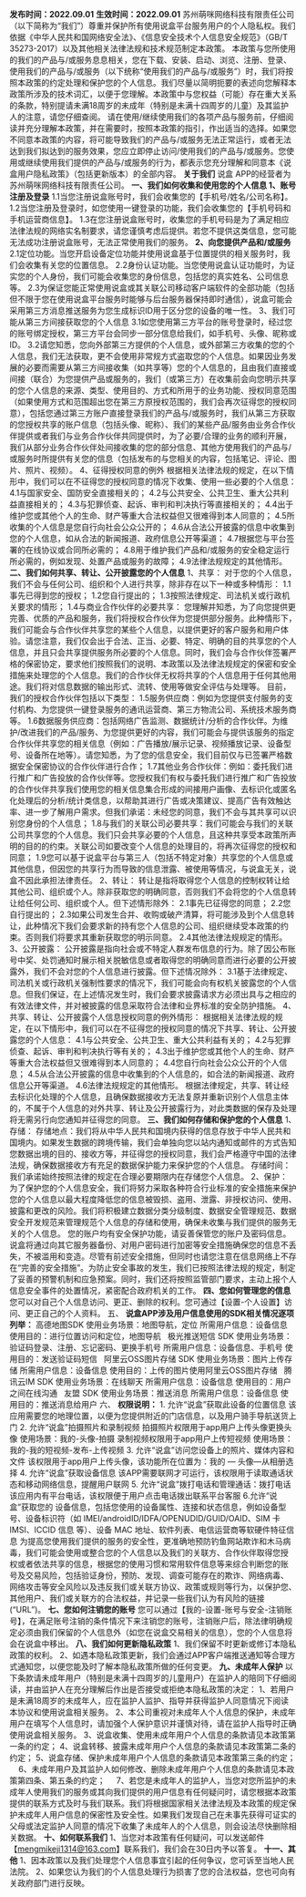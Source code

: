 
**发布时间：2022.09.01**
    **生效时间：2022.09.01**
	苏州萌咪网络科技有限责任公司（以下简称为“我们”）尊重并保护所有使用说盒平台服务用户的个人隐私权。我们依据《中华人民共和国网络安全法》、《信息安全技术个人信息安全规范》（GB/T 35273-2017）以及其他相关法律法规和技术规范制定本政策。
	本政策与您所使用的我们的产品与/或服务息息相关，您在下载、安装、启动、浏览、注册、登录、使用我们的产品与/或服务（以下统称“使用我们的产品与/或服务”）时，我们将按照本政策的约定处理和保护您的个人信息。我们尽量以简明扼要的表述向您解释本政策所涉及的技术词汇，以便于您理解。本政策中与您权益（可能）存在重大关系的条款，特别提请未满18周岁的未成年（特别是未满十四周岁的儿童）及其监护人的注意，请您仔细查阅。
	请在使用/继续使用我们的各项产品与服务前，仔细阅读并充分理解本政策，并在需要时，按照本政策的指引，作出适当的选择。如果您不同意本政策的内容，将可能导致我们的产品与/或服务无法正常运行，或者无法达到我们拟达到的服务效果，您应立即停止访问/使用我们的产品与/或服务。您使用或继续使用我们提供的产品与/或服务的行为，都表示您充分理解和同意本《说盒用户隐私政策》（包括更新版本）的全部内容。
	**关于我们**
	说盒 APP的经营者为苏州萌咪网络科技有限责任公司。
	**一、我们如何收集和使用您的个人信息
	1、账号注册及登录**
	1.1当您注册说盒账号时，我们会收集您的【手机号/姓名/公司名称】。
	1.2当您注册及登录时，如您使用一键登录的功能，我们会收集您的【手机号码和手机运营商信息】。
	1.3在您注册说盒账号时，收集您的手机号码是为了满足相应法律法规的网络实名制要求，请您谨慎考虑后提供。若您不提供这类信息，您可能无法成功注册说盒账号，无法正常使用我们的服务。
	**2、向您提供产品和/或服务**
	2.1定位功能。当您开启设备定位功能并使用说盒基于位置提供的相关服务时，我们会收集有关您的位置信息。
	2.2身份认证功能。当您使用说盒认证功能时，为证实您的个人身份，我们可能会收集您的身份信息，包括您的真实姓名、公司信息等。
	2.3为保证您能正常使用说盒或其关联公司移动客户端软件的全部功能（包括但不限于您在使用说盒平台服务时能够与后台服务器保持即时通信），说盒可能会采用第三方消息推送服务为您生成标识ID用于区分您的设备的唯一性。
	3、我们可能从第三方间接获取您的个人信息
	3.1如您使用第三方平台的账号登录时，经过您的账号绑定授权，第三方平台会同步一部分信息给我们，如手机号、头像、昵称或ID。
	3.2请您知悉，您向外部第三方提供的个人信息，或外部第三方收集的您的个人信息，我们无法获取，更不会使用非常规方式盗取您的个人信息。如果因业务发展的必要而需要从第三方间接收集（如共享等）您的个人信息的，且由我们直接或间接（联合）为您提供产品或服务的，我们（或第三方）在收集前会向您明示共享的您个人信息的来源、类型、使用目的、方式和所用于的业务功能、授权同意范围（如果使用方式和范围超出您在第三方原授权范围的，我们会再次征得您的授权同意），包括您通过第三方账户直接登录我们的产品与/或服务时，我们从第三方获取的您授权共享的账户信息（包括头像、昵称）、我们的某些产品/服务由业务合作伙伴提供或者我们与业务合作伙伴共同提供时，为了必要/合理的业务的顺利开展，我们从部分业务合作伙伴处间接收集的您的部分信息、其他方使用我们的产品与/或服务时所提供有关您的信息（包括发布的与您相关的内容，包括笔记、评论、图片、照片、视频）。
	4、征得授权同意的例外
根据相关法律法规的规定，在以下情形中，我们可以在不征得您的授权同意的情况下收集、使用一些必要的个人信息：
	4.1与国家安全、国防安全直接相关的；
	4.2与公共安全、公共卫生、重大公共利益直接相关的；
	4.3与犯罪侦查、起诉、审判和判决执行等直接相关的；
	4.4出于维护您或其他个人的生命、财产等重大合法权益但又很难得到本人同意的；
	4.5所收集的个人信息是您自行向社会公众公开的；
	4.6从合法公开披露的信息中收集到您的个人信息，如从合法的新闻报道、政府信息公开等渠道；
	4.7根据您与平台签署的在线协议或合同所必需的；
	4.8用于维护我们产品和/或服务的安全稳定运行所必需的，例如发现、处置产品或服务的故障；
	4.9法律法规规定的其他情形。
	**二、我们如何共享、转让、公开披露您的个人信息**
	1、共享：
	对于您的个人信息，我们不会与任何公司、组织和个人进行共享，除非存在以下一种或多种情形：
	1.1事先已得到您的授权；
	1.2您自行提出的；
	1.3按照法律规定、司法机关或行政机关要求的情形；
	1.4与商业合作伙伴的必要共享： 您理解并知悉，为了向您提供更完善、优质的产品和服务，我们将授权合作伙伴为您提供部分服务。此种情形下，我们可能会与合作伙伴共享您的某些个人信息，以提供更好的客户服务和用户体验。请您注意，我们仅会出于合法、正当、必要、特定、明确的目的共享您的个人信息，并且只会共享提供服务所必要的个人信息。同时，我们会与合作伙伴签署严格的保密协定，要求他们按照我们的说明、本政策以及法律法规规定的保密和安全措施来处理您的个人信息。我们的合作伙伴无权将共享的个人信息用于任何其他用途。我们将对信息数据的输出形式、流转、使用等做安全评估与处理等。 目前，我们的授权合作伙伴包括以下类型：
	1.5服务供应商：例如为您提供支付服务的支付机构、为您提供一键登录服务的通讯运营商、第三方物流公司、系统技术服务商等。
	1.6数据服务供应商：包括网络广告监测、数据统计/分析的合作伙伴。为维护/改进我们的产品/服务、为您提供更好的内容，我们可能会与提供该服务的指定合作伙伴共享您的相关信息（例如：广告播放/展示记录、视频播放记录、设备型号、设备所在地等）。请您知悉，为了您的信息安全，我们目前仅与已签署严格数据安全保密协议的合作伙伴进行合作；
	1.7其他业务合作伙伴：例如：委托我们进行推广和广告投放的合作伙伴等。您授权我们有权与委托我们进行推广和广告投放的合作伙伴共享我们使用您的相关信息集合形成的间接用户画像、去标识化或匿名化处理后的分析/统计类信息，以帮助其进行广告或决策建议、提高广告有效触达率、进一步了解用户需求。但我们承诺：未经您的同意，我们不会与其共享可以识别您身份的个人信息；
	1.8与我们的关联公司必要共享：我们可能会与我们的关联公司共享您的个人信息。我们只会共享必要的个人信息，且这种共享受本政策所声明的目的的约束。关联公司如要改变个人信息的处理目的，将再次征得您的授权和同意；
	1.9您可以基于说盒平台与第三人（包括不特定对象）共享您的个人信息或其他信息，但因您的共享行为而导致的信息泄露、被使用等情况，与说盒无关，说盒不因此承担法律责任。
	2、转让：
	转让是指将取得您个人信息的控制权转让给其他公司、组织或个人。除非获取您的明确同意，否则我们不会将您的个人信息转让给任何公司、组织或个人。但下述情形除外：
	2.1事先已征得您的同意；
	2.2您自行提出的；
	2.3如果公司发生合并、收购或破产清算，将可能涉及到个人信息转让，此种情况下我们会要求新的持有您个人信息的公司、组织继续受本政策的约束。否则我们将要求其重新获取您的明示同意。
	2.4其他法律法规规定的情形。
	3、公开披露：
	公开披露是指向社会或不特定人群发布信息的行为。除了因公布账号中奖、处罚通知时展示相关脱敏信息或者取得您的明确同意而进行必要的公开披露外，我们不会对您的个人信息进行披露。但下述情况除外：
	3.1基于法律规定、司法机关或行政机关强制性要求的情况下，我们可能会向有权机关披露您的个人信息。但我们保证，在上述情况发生时，我们会要求披露请求方必须出具与之相应的有效法律文件，并对被披露的信息采取符合法律和业界标准的安全防护措施。
	4、共享、转让、公开披露个人信息授权同意的例外情形：
	根据相关法律法规的规定，在以下情形中，我们可以在不征得您的授权同意的情况下共享、转让、公开披露您的个人信息：
	4.1与公共安全、公共卫生、重大公共利益有关的；
	4.2与犯罪侦查、起诉、审判和判决执行等有关的；
	4.3出于维护您或其他个人的生命、财产等重大合法权益但又很难得到本人同意的；
	4.4您自行向社会公众公开的个人信息；
	4.5从合法公开披露的信息中收集到的个人信息的，如合法的新闻报道、政府信息公开等渠道。
	4.6法律法规规定的其他情形。
	根据法律规定，共享、转让经去标识化处理的个人信息，且确保数据接收方无法复原并重新识别个人信息主体的，不属于个人信息的对外共享、转让及公开披露行为，对此类数据的保存及处理将无需另行向您通知并征得您的同意。
	**三、我们如何存储和保护您的个人信息**
	1、存储：
	存储地点：我们将从中华人民共和国境内获得的信息存放于中华人民共和国境内。如果发生数据的跨境传输，我们会单独向您以站内通知或邮件的方式告知您数据出境的目的、接收方等，并征得您的授权同意，我们会严格遵守中国的法律法规，确保数据接收方有充足的数据保护能力来保护您的个人信息。
	存储时间：我们承诺始终按照法律的规定在合理必要期限内在存储您个人信息。
	2、保护：
	为了保护您的个人信息安全，我们将努力采取各种符合行业标准的安全措施来保护您的个人信息以最大程度降低您的信息被毁损、盗用、泄露、非授权访问、使用、披露和更改的风险。我们将积极建立数据分类分级制度、数据安全管理规范、数据安全开发规范来管理规范个人信息的存储和使用，确保未收集与我们提供的服务无关的个人信息。
	您的账户均有安全保护功能，请妥善保管您的账户及密码信息。说盒将通过向其它服务器备份、对用户密码进行加密等安全措施确保您的信息不丢失，不被滥用和变造。尽管有前述安全措施，但同时也请您注意在信息网络上不存在“完善的安全措施”。为防止安全事故的发生，我们已按照法律法规的规定，制定了妥善的预警机制和应急预案。同时，我们还将按照监管部门要求，主动上报个人信息安全事件的处置情况，紧密配合政府机关的工作。
	**四、您如何管理您的信息**
	您可以对自己个人信息访问、更正、删除的权利。您可通过【设置-个人设置】访问、更正自己的个人资料。
	五、 **说盒APP涉及用户信息使用的SDK相关情况逐项列举：**
高德地图SDK
使用业务场景：地图导航，定位
所需用户信息：设备信息
使用目的：进行位置访问和定位，地图导航
 
极光推送短信 SDK
使用业务场景：验证码登录、注册、忘记密码、更换手机号
所需用户信息：设备信息、手机号
使用目的：发送验证码短信
 
阿里云OSS图片存储 SDK
使用业务场景：图片上传存储
所需用户信息：设备信息
使用目的：上传的图片使用阿里云OSS图片存储
 
腾讯云IM SDK
使用业务场景：在线聊天
所需用户信息：设备信息
使用目的：用户之间在线沟通
 
友盟 SDK
使用业务场景：推送消息
所需用户信息：设备信息
使用目的：推送消息给用户
	六、 **权限说明：**
1. 允许“说盒”获取此设备的位置信息
该应用需要您的地理位置，以便为您提供附近的门店信息，以及用户骑手导航送货上门
2. 允许“说盒”拍摄照片和录制视频
拍摄照片权限用于app用户上传头像更换头像
使用场景：我的-头像-拍摄
录制视频权限用于app用户上传短视频
使用场景：我的-我的短视频-发布-上传视频
3. 允许“说盒”访问您设备上的照片、媒体内容和文件
该权限用于app用户上传头像，该功能所在位置为：我的 — 头像—从相册选择
4. 允许“说盒”获取设备信息
该APP需要联网才可运行，该权限用于读取通话状态和移动网络信息，提醒用户联网
5. 允许“说盒”拨打电话和管理通话：拨打电话
该应用内有平台电话，该权限便于用户点击电话拨出联系平台客服
6.允许“说盒”获取您的 设备信息，包括您使用的设备属性、连接和状态信息，例如设备型号、设备标识符（如 IMEI/androidID/IDFA/OPENUDID/GUID/OAID、SIM 卡 IMSI、ICCID 信息 等）、设备 MAC 地址、软件列表、电信运营商等软硬件特征信息 为提高您使用我们提供的服务的安全性，更准确地预防钓鱼网站欺诈和木马病 毒，我们可能会使用或整合您的个人信息以及我们的关联方、合作伙伴取得您授 权或者依法共享的信息，根据您的使用习惯和常用软件信息等来综合判断您的账 号及交易风险，包括验证身份，预防、发现、调查可能存在的欺诈、网络病毒、 网络攻击等安全风险以及违反我们或关联方协议、政策或规则等行为，以保护您、 其他用户、我们或关联方的合法权益，并记录一些我们认为有风险的链接(“URL”)。
	**七、您如何注销您的账号**
	您可以通过【我的-设置-账号与安全-注销账号】，在满足账号注销的条件情况下来注销您的账号，注销账户后，除法律明确规定必须由我们保留的个人信息外（如您在说盒交易相关的信息），您的个人信息将会在说盒中移出。
	**八、我们如何更新隐私政策**
	1、我们保留不时更新或修订本隐私政策的权利。
	2、如遇本隐私政策更新，我们会通过APP客户端推送通知等合理方式通知您，以便您能及时了解本隐私政策所做的任何变更。
	**九、未成年人保护**
	以下条款请未成年用户（特别是未满十四周岁的儿童用户）在监护人的陪同下仔细阅读，并由监护人在充分理解后作出是否接受或拒绝本隐私政策的决定：
	1、若用户是未满18周岁的未成年人，应在监护人监护、指导并获得监护人同意情况下阅读本协议和使用说盒相关服务。
	2、本公司重视对未成年人个人信息的保护，未成年用户在填写个人信息时，请加强个人保护意识并谨慎对待，请在监护人指导时正确使用说盒相关服务。
	3、说盒收集、使用未成年用户个人信息的条款请见本政策第一条的约定；
	4、说盒转移、披露未成年用户个人信息的条款请见本政策第二条的约定；
	5、说盒存储、保护未成年用户个人信息的条款请见本政策第三条的约定；
    6、未成年用户及其监护人如何修改、删除未成年用户个人信息的条款请见本政策第四条、第五条的约定；
    7、若您是未成年人的监护人，当您对您所监护的未成年人使用我们的服务或其向我们提供的用户信息有任何疑问时，请您根据本政策提供的联系方式及时与我们联系。我们将根据国家相关法律法规及本政策的规定保护未成年人用户信息的保密性及安全性。如果我们发现自己在未事先获得可证实的父母或法定监护人同意的情况下收集了未成年人的个人信息，则会设法尽快删除相关数据。
	**十、如何联系我们**
	1、当您对本政策有任何疑问，可以发送邮件【mengmikeji1314@163.com】联系我们，我们会在30日内予以答复。
	**十一、其他**
	1、因本政策以及我们处理您个人信息事宜引起的任何争议，您可诉至当地人民法院。
	2、如果您认为我们的个人信息处理行为损害了您的合法权益，您也可向有关政府部门进行反映。
